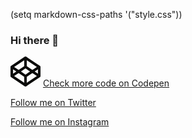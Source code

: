 (setq markdown-css-paths '("style.css"))

### Hi there 👋
<!-- ![Banner](https://github.com/kmhmubin/kmhmubin/blob/master/GitHub-Profile-Cover.jpg) -->


<svg xmlns="http://www.w3.org/2000/svg" width="48" height="48" viewBox="0 0 48 48"><path d="M47.982 16.419c-.005-.032-.012-.06-.016-.09a2.064 2.064 0 00-.037-.173c-.009-.034-.022-.067-.033-.1a2.531 2.531 0 00-.052-.15 1.027 1.027 0 00-.047-.1 1.065 1.065 0 00-.07-.137c-.018-.033-.039-.065-.058-.096a2.025 2.025 0 00-.261-.327c-.028-.027-.053-.056-.082-.08a3.42 3.42 0 00-.116-.099c-.032-.024-.062-.048-.094-.07l-.034-.026L25.144.346a2.063 2.063 0 00-2.288 0L.919 14.971l-.034.026a1.853 1.853 0 00-.21.17c-.029.023-.056.052-.083.079-.035.036-.07.073-.101.112a1.326 1.326 0 00-.158.215c-.021.031-.04.063-.06.096a1.664 1.664 0 00-.07.136c-.015.032-.032.066-.045.101-.022.05-.038.099-.054.15-.011.033-.023.066-.032.1-.015.056-.025.114-.036.173-.006.03-.013.058-.016.09-.012.087-.02.177-.02.268v14.625c0 .09.008.18.02.27.003.029.01.059.016.089.01.059.021.115.036.173.009.034.021.067.032.1.016.05.032.1.053.151.014.034.03.066.045.1.023.046.045.091.071.138.02.031.039.063.06.094a1.824 1.824 0 00.26.326c.027.028.053.055.082.08a1.853 1.853 0 00.21.17l.034.026 21.937 14.625a2.061 2.061 0 002.288 0l21.938-14.625.034-.026c.032-.022.062-.046.094-.07a3.42 3.42 0 00.116-.1c.029-.025.054-.052.082-.08a1.812 1.812 0 00.26-.326c.02-.031.041-.063.059-.094.027-.047.05-.092.07-.138.017-.034.034-.066.047-.1.02-.05.036-.101.052-.151.011-.033.024-.066.034-.1.014-.058.025-.114.036-.173.004-.03.011-.06.016-.088.012-.09.018-.18.018-.27V16.688a1.97 1.97 0 00-.018-.269zM26.062 5.917L42.223 16.69l-7.217 4.829-8.943-5.982v-9.62zm-4.125 0v9.62l-8.941 5.982-7.22-4.829L21.938 5.917zM4.125 20.548L9.287 24l-5.162 3.452v-6.904zm17.813 21.535L5.777 31.31l7.219-4.828 8.942 5.981v9.62zM24 28.88L16.706 24 24 19.12 31.296 24 24 28.88zm2.063 13.203v-9.62l8.942-5.98 7.218 4.827-16.16 10.773zm17.812-14.631L38.715 24l5.16-3.452v6.904z" fill="#0B0B0A" fill-rule="evenodd"/></svg>
[Check more code on Codepen](https://codepen.io/tomhermans/)

[Follow me on Twitter](https://mobile.twitter.com/tomhermans)

<!-- <svg xmlns="http://www.w3.org/2000/svg" width="48" height="40" viewBox="0 0 48 40"><path d="M48 4.735a19.235 19.235 0 01-5.655 1.59A10.076 10.076 0 0046.675.74a19.395 19.395 0 01-6.257 2.447C38.627 1.225 36.066 0 33.231 0c-5.435 0-9.844 4.521-9.844 10.098 0 .791.085 1.56.254 2.3-8.185-.423-15.44-4.438-20.3-10.555a10.281 10.281 0 00-1.332 5.082c0 3.502 1.738 6.593 4.38 8.405a9.668 9.668 0 01-4.462-1.26v.124c0 4.894 3.395 8.977 7.903 9.901a9.39 9.39 0 01-2.595.356 9.523 9.523 0 01-1.854-.18c1.254 4.01 4.888 6.932 9.199 7.01-3.37 2.71-7.618 4.325-12.23 4.325-.795 0-1.58-.047-2.35-.139C4.359 38.327 9.537 40 15.096 40c18.115 0 28.019-15.385 28.019-28.73 0-.439-.009-.878-.026-1.308A20.211 20.211 0 0048 4.735" fill="#00AAEC" fill-rule="evenodd"/></svg> -->

[Follow me on Instagram](https://www.instagram.com/tomhermans1/)
<!-- <svg xmlns="http://www.w3.org/2000/svg" viewBox="0 0 16 16"><linearGradient id="a" gradientUnits="userSpaceOnUse" x1="1.464" y1="14.536" x2="14.536" y2="1.464"><stop offset="0" stop-color="#FFC107"/><stop offset=".507" stop-color="#F44336"/><stop offset=".99" stop-color="#9C27B0"/></linearGradient><path d="M11 0H5a5 5 0 00-5 5v6a5 5 0 005 5h6a5 5 0 005-5V5a5 5 0 00-5-5zm3.5 11c0 1.93-1.57 3.5-3.5 3.5H5c-1.93 0-3.5-1.57-3.5-3.5V5c0-1.93 1.57-3.5 3.5-3.5h6c1.93 0 3.5 1.57 3.5 3.5v6z" fill="url(#a)"/><linearGradient id="b" gradientUnits="userSpaceOnUse" x1="5.172" y1="10.828" x2="10.828" y2="5.172"><stop offset="0" stop-color="#FFC107"/><stop offset=".507" stop-color="#F44336"/><stop offset=".99" stop-color="#9C27B0"/></linearGradient><path d="M8 4a4 4 0 100 8 4 4 0 000-8zm0 6.5A2.503 2.503 0 015.5 8c0-1.379 1.122-2.5 2.5-2.5s2.5 1.121 2.5 2.5c0 1.378-1.122 2.5-2.5 2.5z" fill="url(#b)"/><linearGradient id="c" gradientUnits="userSpaceOnUse" x1="11.923" y1="4.077" x2="12.677" y2="3.323"><stop offset="0" stop-color="#FFC107"/><stop offset=".507" stop-color="#F44336"/><stop offset=".99" stop-color="#9C27B0"/></linearGradient><circle cx="12.3" cy="3.7" r=".533" fill="url(#c)"/></svg> -->




<!--
**tomhermans/tomhermans** is a ✨ _special_ ✨ repository because its `README.md` (this file) appears on your GitHub profile.

Here are some ideas to get you started:

- 🔭 I’m currently working on ...
- 🌱 I’m currently learning ...
- 👯 I’m looking to collaborate on ...
- 🤔 I’m looking for help with ...
- 💬 Ask me about ...
- 📫 How to reach me: ...
- 😄 Pronouns: ...
- ⚡ Fun fact: ...
-->
